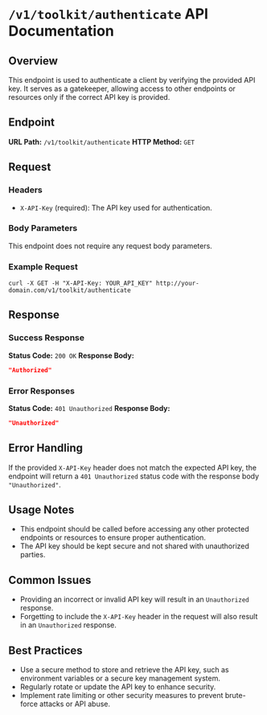 # `/v1/toolkit/authenticate` API Documentation

## Overview
This endpoint is used to authenticate a client by verifying the provided API key. It serves as a gatekeeper, allowing access to other endpoints or resources only if the correct API key is provided.

## Endpoint
**URL Path:** `/v1/toolkit/authenticate`
**HTTP Method:** `GET`

## Request

### Headers
- `X-API-Key` (required): The API key used for authentication.

### Body Parameters
This endpoint does not require any request body parameters.

### Example Request
```
curl -X GET -H "X-API-Key: YOUR_API_KEY" http://your-domain.com/v1/toolkit/authenticate
```

## Response

### Success Response
**Status Code:** `200 OK`
**Response Body:**
```json
"Authorized"
```

### Error Responses
**Status Code:** `401 Unauthorized`
**Response Body:**
```json
"Unauthorized"
```

## Error Handling
If the provided `X-API-Key` header does not match the expected API key, the endpoint will return a `401 Unauthorized` status code with the response body `"Unauthorized"`.

## Usage Notes
- This endpoint should be called before accessing any other protected endpoints or resources to ensure proper authentication.
- The API key should be kept secure and not shared with unauthorized parties.

## Common Issues
- Providing an incorrect or invalid API key will result in an `Unauthorized` response.
- Forgetting to include the `X-API-Key` header in the request will also result in an `Unauthorized` response.

## Best Practices
- Use a secure method to store and retrieve the API key, such as environment variables or a secure key management system.
- Regularly rotate or update the API key to enhance security.
- Implement rate limiting or other security measures to prevent brute-force attacks or API abuse.